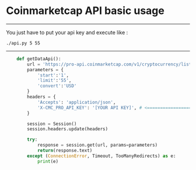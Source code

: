 # Coinmarketcap API basic usage

---

You just have to put your api key and execute like :

    ./api.py 5 55

---
```python
    def getDataApi():
        url = 'https://pro-api.coinmarketcap.com/v1/cryptocurrency/listings/latest'
        parameters = {
            'start':'1',
            'limit':'55',
            'convert':'USD'
        }
        headers = {
            'Accepts': 'application/json',
            'X-CMC_PRO_API_KEY': '[YOUR API KEY]', # <==================
        }

        session = Session()
        session.headers.update(headers)

        try:
            response = session.get(url, params=parameters)
            return(response.text)
        except (ConnectionError, Timeout, TooManyRedirects) as e:
            print(e)
```